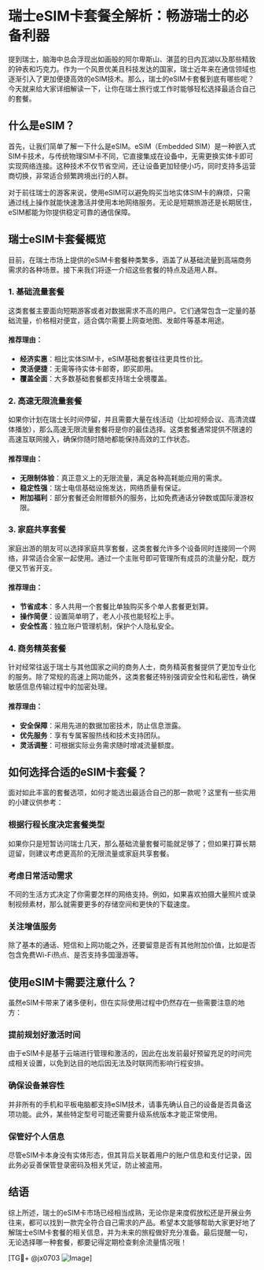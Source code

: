 # 瑞士eSIM卡套餐全解析：畅游瑞士的必备利器

提到瑞士，脑海中总会浮现出如画般的阿尔卑斯山、湛蓝的日内瓦湖以及那些精致的钟表和巧克力。作为一个风景优美且科技发达的国家，瑞士近年来在通信领域也逐渐引入了更加便捷高效的eSIM技术。那么，瑞士的eSIM卡套餐到底有哪些呢？今天就来给大家详细解读一下，让你在瑞士旅行或工作时能够轻松选择最适合自己的套餐。

## 什么是eSIM？

首先，让我们简单了解一下什么是eSIM。eSIM（Embedded SIM）是一种嵌入式SIM卡技术，与传统物理SIM卡不同，它直接集成在设备中，无需更换实体卡即可实现网络连接。这种技术不仅节省空间，还让设备更加轻便小巧，同时支持多运营商切换，非常适合频繁跨境出行的人群。

对于前往瑞士的游客来说，使用eSIM可以避免购买当地实体SIM卡的麻烦，只需通过线上操作就能快速激活并使用本地网络服务。无论是短期旅游还是长期居住，eSIM都能为你提供稳定可靠的通信保障。

## 瑞士eSIM卡套餐概览

目前，在瑞士市场上提供的eSIM卡套餐种类繁多，涵盖了从基础流量到高端商务需求的各种场景。接下来我们将逐一介绍这些套餐的特点及适用人群。

### 1. 基础流量套餐

这类套餐主要面向短期游客或者对数据需求不高的用户。它们通常包含一定量的基础流量，价格相对便宜，适合偶尔需要上网查地图、发邮件等基本用途。

#### 推荐理由：
- **经济实惠**：相比实体SIM卡，eSIM基础套餐往往更具性价比。
- **灵活便捷**：无需等待实体卡邮寄，即买即用。
- **覆盖全面**：大多数基础套餐都支持瑞士全境覆盖。

### 2. 高速无限流量套餐

如果你计划在瑞士长时间停留，并且需要大量在线活动（比如视频会议、高清流媒体播放），那么高速无限流量套餐将是你的最佳选择。这类套餐通常提供不限速的高速互联网接入，确保你随时随地都能保持高效的工作状态。

#### 推荐理由：
- **无限制体验**：真正意义上的无限流量，满足各种高耗能应用的需求。
- **稳定性强**：瑞士电信基础设施发达，网络质量有保证。
- **附加福利**：部分套餐还会附赠额外的服务，比如免费通话分钟数或国际漫游权限。

### 3. 家庭共享套餐

家庭出游的朋友可以选择家庭共享套餐，这类套餐允许多个设备同时连接同一个网络，非常适合全家一起使用。通过一个主账号即可管理所有成员的流量分配，既方便又节省开支。

#### 推荐理由：
- **节省成本**：多人共用一个套餐比单独购买多个单人套餐更划算。
- **操作简便**：设置简单明了，老人小孩也能轻松上手。
- **安全性高**：独立账户管理机制，保护个人隐私安全。

### 4. 商务精英套餐

针对经常往返于瑞士与其他国家之间的商务人士，商务精英套餐提供了更加专业化的服务。除了常规的高速上网功能外，这类套餐还特别强调安全性和私密性，确保敏感信息传输过程中的加密处理。

#### 推荐理由：
- **安全保障**：采用先进的数据加密技术，防止信息泄露。
- **优先服务**：享有专属客服热线和技术支持团队。
- **灵活调整**：可根据实际业务需求随时增减流量额度。

## 如何选择合适的eSIM卡套餐？

面对如此丰富的套餐选项，如何才能选出最适合自己的那一款呢？这里有一些实用的小建议供参考：

### 根据行程长度决定套餐类型
如果你只是短暂访问瑞士几天，那么基础流量套餐可能就足够了；但如果打算长期逗留，则建议考虑更高阶的无限流量或家庭共享套餐。

### 考虑日常活动需求
不同的生活方式决定了你需要怎样的网络支持。例如，如果喜欢拍摄大量照片或录制视频素材，那么就需要更多的存储空间和更快的下载速度。

### 关注增值服务
除了基本的通话、短信和上网功能之外，还要留意是否有其他附加价值，比如是否包含免费Wi-Fi热点、是否支持多国漫游等。

## 使用eSIM卡需要注意什么？

虽然eSIM卡带来了诸多便利，但在实际使用过程中仍然存在一些需要注意的地方：

### 提前规划好激活时间
由于eSIM卡是基于云端进行管理和激活的，因此在出发前最好预留充足的时间完成相关设置，以免到达目的地后因无法及时联网而影响行程安排。

### 确保设备兼容性
并非所有的手机和平板电脑都支持eSIM技术，请事先确认自己的设备是否具备这项功能。此外，某些特定型号可能还需要升级系统版本才能正常使用。

### 保管好个人信息
尽管eSIM卡本身没有实体形态，但其背后关联着用户的账户信息和支付记录，因此务必妥善保管登录密码及相关凭证，防止被盗用。

## 结语

综上所述，瑞士的eSIM卡市场已经相当成熟，无论你是来度假放松还是开展业务往来，都可以找到一款完全符合自己需求的产品。希望本文能够帮助大家更好地了解瑞士eSIM卡套餐的相关信息，并为未来的旅程做好充分准备。最后提醒一句，无论选择哪一种套餐，都要记得定期检查剩余流量情况哦！

[TG💪+ @jx0703 ![Image](https://github.com/user-attachments/assets/dbca1d08-cadb-493c-b0ec-ad6f7a83f270)]
